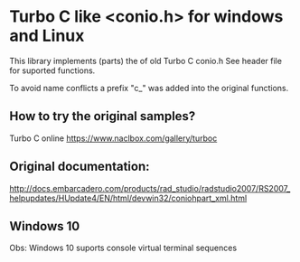 # Turbo C like <conio.h> for windows and Linux

This library implements (parts) the of old Turbo C conio.h
See header file for suported functions.

To avoid name conflicts a prefix "c_" was added into the original functions.



## How to try the original samples? 

Turbo C online
https://www.naclbox.com/gallery/turboc


## Original documentation:

http://docs.embarcadero.com/products/rad_studio/radstudio2007/RS2007_helpupdates/HUpdate4/EN/html/devwin32/coniohpart_xml.html


## Windows 10
Obs: Windows 10 suports console virtual terminal sequences
